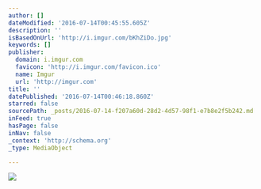 ```yaml
---
author: []
dateModified: '2016-07-14T00:45:55.605Z'
description: ''
isBasedOnUrl: 'http://i.imgur.com/bKhZiDo.jpg'
keywords: []
publisher:
  domain: i.imgur.com
  favicon: 'http://i.imgur.com/favicon.ico'
  name: Imgur
  url: 'http://imgur.com'
title: ''
datePublished: '2016-07-14T00:46:18.860Z'
starred: false
sourcePath: _posts/2016-07-14-f207a60d-28d2-4d57-98f1-e7b8e2f5b242.md
inFeed: true
hasPage: false
inNav: false
_context: 'http://schema.org'
_type: MediaObject

---
```

<article style=""><img src="https://imgflo.herokuapp.com/graph/vahj1ThiexotieMo/28e47273401058ef2df21028b3da3709/noop.jpg?input=http://i.imgur.com/bKhZiDo.jpg" /></article>
